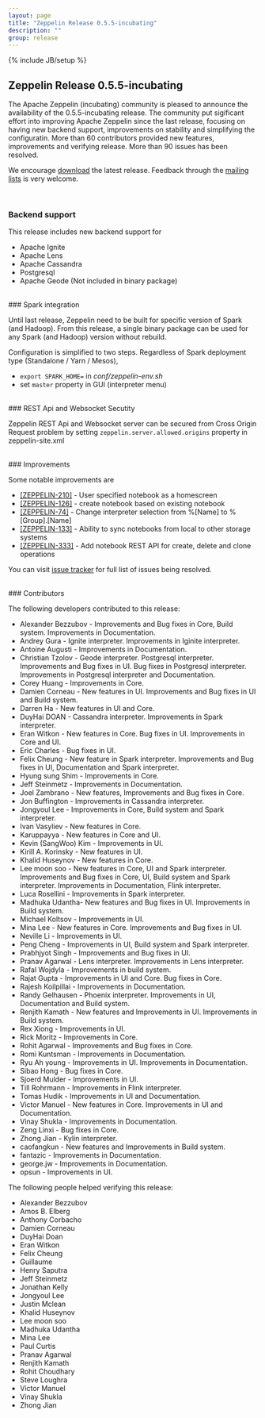 ```yaml
---
layout: page
title: "Zeppelin Release 0.5.5-incubating"
description: ""
group: release
---
```

<!--
Licensed under the Apache License, Version 2.0 (the "License");
you may not use this file except in compliance with the License.
You may obtain a copy of the License at

http://www.apache.org/licenses/LICENSE-2.0

Unless required by applicable law or agreed to in writing, software
distributed under the License is distributed on an "AS IS" BASIS,
WITHOUT WARRANTIES OR CONDITIONS OF ANY KIND, either express or implied.
See the License for the specific language governing permissions and
limitations under the License.
-->
{% include JB/setup %}

## Zeppelin Release 0.5.5-incubating

The Apache Zeppelin (incubating) community is pleased to announce the availability of the 0.5.5-incubating release.
The community put sigificant effort into improving Apache Zeppelin since the last release, focusing on having
new backend support, improvements on stability and simplifying the configuratin. More than 60 contributors provided new features,
improvements and verifying release. More than 90 issues has been resolved.

We encourage [download](../../download.html) the latest release. Feedback through the [mailing lists](../../community.html) is very welcome.

<br />

### Backend support

This release includes new backend support for

   * Apache Ignite
   * Apache Lens
   * Apache Cassandra
   * Postgresql
   * Apache Geode (Not included in binary package)


<br />
### Spark integration

Until last release, Zeppelin need to be built for specific version of Spark (and Hadoop).
From this release, a single binary package can be used for any Spark (and Hadoop) version without rebuild.

Configuration is simplified to two steps. Regardless of Spark deployment type (Standalone / Yarn / Mesos),

 * `export SPARK_HOME=`  in *conf/zeppelin-env.sh*
 * set `master` property in GUI (interpreter menu)



<br />
### REST Api and Websocket Secutity

Zeppelin REST Api and Websocket server can be secured from Cross Origin Request problem by setting `zeppelin.server.allowed.origins` property in zeppelin-site.xml



<br />
### Improvements

Some notable improvements are

 * [[ZEPPELIN-210]](https://issues.apache.org/jira/browse/ZEPPELIN-210) - User specified notebook as a homescreen
 * [[ZEPPELIN-126]](https://issues.apache.org/jira/browse/ZEPPELIN-126) - create notebook based on existing notebook
 * [[ZEPPELIN-74]](https://issues.apache.org/jira/browse/ZEPPELIN-74) - Change interpreter selection from %[Name] to %[Group].[Name]
 * [[ZEPPELIN-133]](https://issues.apache.org/jira/browse/ZEPPELIN-133) - Ability to sync notebooks from local to other storage systems
 * [[ZEPPELIN-333]](https://issues.apache.org/jira/browse/ZEPPELIN-333) - Add notebook REST API for create, delete and clone operations


You can visit [issue tracker](https://issues.apache.org/jira/secure/ReleaseNote.jspa?projectId=12316221&version=12333531) for full list of issues being resolved.


<br />
### Contributors

The following developers contributed to this release:

* Alexander Bezzubov - Improvements and Bug fixes in Core, Build system. Improvements in Documentation.
* Andrey Gura - Ignite interpreter. Improvements in Iginite interpreter.
* Antoine Augusti - Improvements in Documentation.
* Christian Tzolov - Geode interpreter. Postgresql interpreter. Improvements and Bug fixes in UI. Bug fixes in Postgresql interpreter. Improvements in Postgresql interpreter and Documentation.
* Corey Huang - Improvements in Core.
* Damien Corneau - New features in UI. Improvements and Bug fixes in UI and Build system.
* Darren Ha - New features in UI and Core.
* DuyHai DOAN - Cassandra interpreter. Improvements in Spark interpreter.
* Eran Witkon - New features in Core. Bug fixes in UI. Improvements in Core and UI.
* Eric Charles - Bug fixes in UI.
* Felix Cheung - New feature in Spark interpreter. Improvements and Bug fixes in UI, Documentation and Spark interpreter.
* Hyung sung Shim - Improvements in Core.
* Jeff Steinmetz - Improvements in Documentation.
* Joel Zambrano - New features, Improvements and Bug fixes in Core.
* Jon Buffington - Improvements in Cassandra interpreter.
* Jongyoul Lee - Improvements in Core, Build system and Spark interpreter.
* Ivan Vasyliev - New features in Core.
* Karuppayya - New features in Core and UI.
* Kevin (SangWoo) Kim - Improvements in UI.
* Kirill A. Korinsky - New features in UI.
* Khalid Huseynov - New features in Core.
* Lee moon soo - New features in Core, UI and Spark interpreter. Improvements and Bug fixes in Core, UI, Build system and Spark interpreter. Improvements in Documentation, Flink interpreter.
* Luca Rosellini - Improvements in Spark interpreter.
* Madhuka Udantha- New features and Bug fixes in UI. Improvements in Build system.
* Michael Koltsov - Improvements in UI.
* Mina Lee - New features in Core. Improvements and Bug fixes in UI.
* Neville Li - Improvements in UI.
* Peng Cheng - Improvements in UI, Build system and Spark interpreter.
* Prabhjyot Singh - Improvements and Bug fixes in UI.
* Pranav Agarwal - Lens interpreter. Improvements in Lens interpreter.
* Rafal Wojdyla - Improvements in build system.
* Rajat Gupta - Improvements in UI and Core. Bug fixes in Core.
* Rajesh Koilpillai - Improvements in Documentation.
* Randy Gelhausen - Phoenix interpreter. Improvements in UI, Documentation and Build system.
* Renjith Kamath - New features and Improvements in UI. Improvements in Build system.
* Rex Xiong - Improvements in UI.
* Rick Moritz - Improvements in Core.
* Rohit Agarwal - Improvements and Bug fixes in Core.
* Romi Kuntsman - Improvements in Documentation.
* Ryu Ah young - Improvements in UI. Improvements in Documentation.
* Sibao Hong - Bug fixes in Core.
* Sjoerd Mulder - Improvements in UI.
* Till Rohrmann - Improvements in Flink interpreter.
* Tomas Hudik - Improvements in UI and Documentation.
* Victor Manuel - New features in Core. Improvements in UI and Documentation.
* Vinay Shukla - Improvements in Documentation.
* Zeng Linxi - Bug fixes in Core.
* Zhong Jian - Kylin interpreter.
* caofangkun - New features and Improvements in Build system.
* fantazic - Improvements in Documentation.
* george.jw - Improvements in Documentation.
* opsun - Improvements in UI.


The following people helped verifying this release:

* Alexander Bezzubov
* Amos B. Elberg
* Anthony Corbacho
* Damien Corneau
* DuyHai Doan
* Eran Witkon
* Felix Cheung
* Guillaume
* Henry Saputra
* Jeff Steinmetz
* Jonathan Kelly
* Jongyoul Lee
* Justin Mclean
* Khalid Huseynov
* Lee moon soo
* Madhuka Udantha
* Mina Lee
* Paul Curtis
* Pranav Agarwal
* Renjith Kamath
* Rohit Choudhary
* Steve Loughra
* Victor Manuel
* Vinay Shukla
* Zhong Jian

